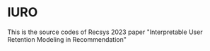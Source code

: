 # IURO
This is the source codes of Recsys 2023 paper "Interpretable User Retention Modeling in Recommendation"
